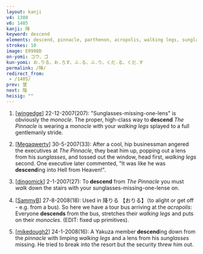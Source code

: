 ```yaml
---
layout: kanji
v4: 1308
v6: 1405
kanji: 降
keyword: descend
elements: descend, pinnacle, parthenon, acropolis, walking legs, sunglasses with one lens missing, monocle
strokes: 10
image: E9998D
on-yomi: コウ、ゴ
kun-yomi: お.りる、お.ろす、ふ.る、ふ.り、くだ.る、くだ.す
permalink: /降/
redirect_from:
 - /1405/
prev: 墜
next: 階
heisig: ""
---
```


1) [<a href="http://kanji.koohii.com/profile/wingedge">wingedge</a>] 22-12-2007(207): &quot;Sunglasses-missing-one-lens&quot; is obviously the <em>monocle</em>. The proper, high-class way to<strong> descend</strong> <em>The Pinnacle</em> is wearing a <em>monocle</em> with your <em>walking legs</em> splayed to a full gentlemanly stride.

2) [<a href="http://kanji.koohii.com/profile/Megaqwerty">Megaqwerty</a>] 30-5-2007(33): After a cool, hip businessman angered the executives at <em>The Pinnacle</em>, they beat him up, popping out a lens from his <em>sunglasses</em>, and tossed out the window, head first, <em>walking legs</em> second. One executive later commented, &quot;It was like he was<strong> descend</strong>ing into Hell from Heaven!&quot;.

3) [<a href="http://kanji.koohii.com/profile/dingomick">dingomick</a>] 2-1-2007(27): To<strong> descend</strong> from <em>The Pinnacle</em> you must <em>walk</em> down the stairs with your sunglasses-missing-one-lense on.

4) [<a href="http://kanji.koohii.com/profile/SammyB">SammyB</a>] 27-8-2008(18): Used in 降りる 【おりる】（to alight or get off - e.g. from a bus). So here we have a tour bus arriving at the <em>acropolis</em>: Everyone <strong>descends</strong> from the bus, stretches their <em>walking legs</em> and puts on their <em>monocles</em>. (EDIT: fixed up primitives).

5) [<a href="http://kanji.koohii.com/profile/mikedough2">mikedough2</a>] 24-1-2008(16): A Yakuza member<strong> descend</strong>ing down from the <em>pinnacle</em> with limping <em>walking legs</em> and a lens from his <em>sunglasses</em> missing. He tried to break into the resort but the security threw him out.

